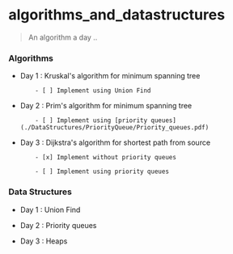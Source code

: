 # algorithms_and_datastructures
> An algorithm a day ..


### Algorithms 



* Day 1 : Kruskal's algorithm for minimum spanning tree

          - [ ] Implement using Union Find

* Day 2 : Prim's algorithm for minimum spanning tree

          - [ ] Implement using [priority queues](./DataStructures/PriorityQueue/Priority_queues.pdf)
 

* Day 3 : Dijkstra's algorithm for shortest path from source
 
          - [x] Implement without priority queues

          - [ ] Implement using priority queues



### Data Structures


* Day 1 : Union Find 

* Day 2 : Priority queues

* Day 3 : Heaps





